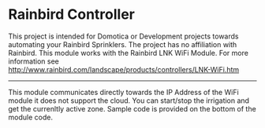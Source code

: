 Rainbird Controller
=======================

This project is intended for Domotica or Development projects towards automating
your Rainbird Sprinklers. The project has no affiliation with Rainbird. This
module works with the Rainbird LNK WiFi Module. For more information see 
http://www.rainbird.com/landscape/products/controllers/LNK-WiFi.htm

----

This module communicates directly towards the IP Address of the WiFi module it
does not support the cloud. You can start/stop the irrigation and get the 
currenltly active zone. Sample code is provided on the bottom of the module 
code.

